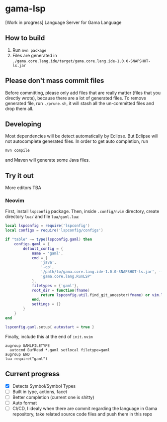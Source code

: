 # gama-lsp
[Work in progress] Language Server for Gama Language

## How to build

1. Run `mvn package`
2. Files are generated in `./gama.core.lang.ide/target/gama.core.lang.ide-1.0.0-SNAPSHOT-ls.jar`

## Please don't mass commit files

Before committing, please only add files that are really matter (files that you directly wrote), because there are a lot of generated files. To remove generated file, run `./prune.sh`, it will stash all the un-committed files and drop them all.

## Developing

Most dependencies will be detect automatically by Eclipse. But Eclipse will not autocomplete generated files. In order to get auto completion, run

```bash
mvn compile
```

and Maven will generate some Java files.

## Try it out

More editors TBA

### Neovim

First, install `lspconfig` package. Then, inside `.config/nvim` directory, create directory `lua/` and file `lua/gaml.lua`:

```lua
local lspconfig = require('lspconfig')
local configs = require('lspconfig/configs')

if "table" ~= type(lspconfig.gaml) then
    configs.gaml = {
        default_config = {
            name = 'gaml',
            cmd = {
                'java',
                '-cp',
                '/path/to/gama.core.lang.ide-1.0.0-SNAPSHOT-ls.jar', -- CHANGE THIS TO THE CORRECT PATH ON YOUR COMPUTER
                'gama.core.lang.RunLSP'
            },
            filetypes = {'gaml'},
            root_dir = function(fname)
                return lspconfig.util.find_git_ancestor(fname) or vim.loop.os_homedir()
            end,
            settings = {}
        }
    }
end

lspconfig.gaml.setup{ autostart = true }
```

Finally, include this at the end of `init.nvim`
```
augroup GAMLFILETYPE
  autocmd BufRead *.gaml setlocal filetype=gaml
augroup END
lua require("gaml")
```

## Current progress

- [x] Detects Symbol/Symbol Types
- [ ] Built in type, actions, facet
- [ ] Better completion (current one is shitty)
- [ ] Auto format
- [ ] CI/CD, I idealy when there are commit regarding the language in Gama repository, take related source code files and push them in this repo
